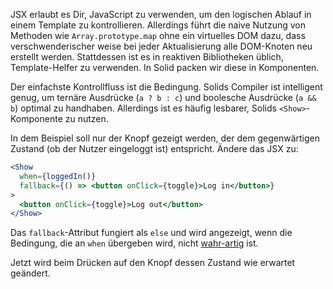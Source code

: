 JSX erlaubt es Dir, JavaScript zu verwenden, um den logischen Ablauf in einem Template zu kontrollieren. Allerdings führt die naive Nutzung von Methoden wie `Array.prototype.map` ohne ein virtuelles DOM dazu, dass verschwenderischer weise bei jeder Aktualisierung alle DOM-Knoten neu erstellt werden. Stattdessen ist es in reaktiven Bibliotheken üblich, Template-Helfer zu verwenden. In Solid packen wir diese in Komponenten.

Der einfachste Kontrollfluss ist die Bedingung. Solids Compiler ist intelligent genug, um ternäre Ausdrücke (`a ? b : c`) und boolesche Ausdrücke (`a && b`) optimal zu handhaben. Allerdings ist es häufig lesbarer, Solids `<Show>`-Komponente zu nutzen.

In dem Beispiel soll nur der Knopf gezeigt werden, der dem gegenwärtigen Zustand (ob der Nutzer eingeloggt ist) entspricht. Ändere das JSX zu:
```jsx
<Show
  when={loggedIn()}
  fallback={() => <button onClick={toggle}>Log in</button>}
>
  <button onClick={toggle}>Log out</button>
</Show>
```
Das `fallback`-Attribut fungiert als `else` und wird angezeigt, wenn die Bedingung, die an `when` übergeben wird, nicht [wahr-artig](https://wiki.selfhtml.org/wiki/JavaScript/Objekte/Boolean#Was_ist_Wahrheit.3F) ist.

Jetzt wird beim Drücken auf den Knopf dessen Zustand wie erwartet geändert.
